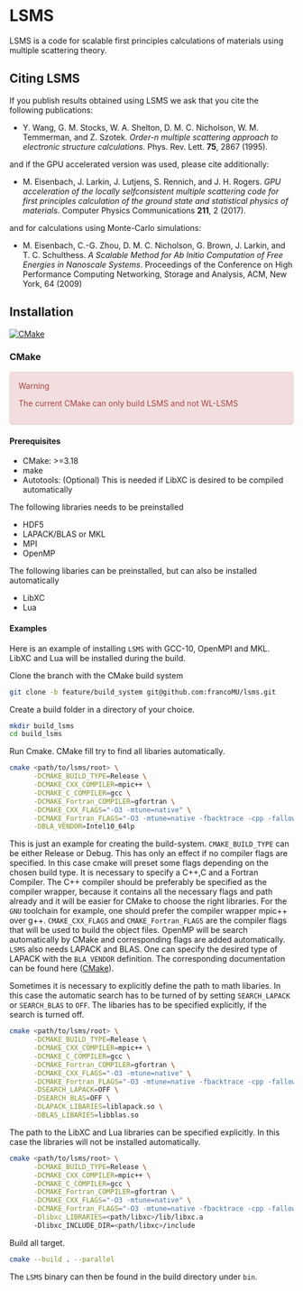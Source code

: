 # LSMS
LSMS is a code for scalable first principles calculations of materials using multiple scattering theory.

## Citing LSMS
If you publish results obtained using LSMS we ask that you cite the following publications:

* Y. Wang, G. M. Stocks, W. A. Shelton, D. M. C. Nicholson, W. M. Temmerman, and Z. Szotek. _Order-n multiple scattering approach to electronic structure calculations_. Phys. Rev. Lett. **75**, 2867 (1995).

and if the GPU accelerated version was used, please cite additionally:

* M. Eisenbach, J. Larkin, J. Lutjens, S. Rennich, and J. H. Rogers. _GPU acceleration of the locally selfconsistent multiple scattering code for first principles calculation of the ground state and statistical physics of materials_. Computer Physics Communications **211**, 2 (2017).

and for calculations using Monte-Carlo simulations:

* M. Eisenbach, C.-G. Zhou, D. M. C. Nicholson, G. Brown, J. Larkin, and T. C. Schulthess. _A Scalable Method for Ab Initio Computation of Free Energies in Nanoscale Systems_. Proceedings of the Conference on High Performance Computing Networking, Storage and Analysis, ACM, New York, 64 (2009)

## Installation

[![CMake](https://github.com/francoMU/lsms/actions/workflows/cmake.yml/badge.svg)](https://github.com/francoMU/lsms/actions/workflows/cmake.yml)

### CMake

<div style="padding: 15px; border: 1px solid transparent; border-color: transparent; margin-bottom: 20px; border-radius: 4px; color: #a94442; background-color: #f2dede; border-color: #ebccd1;">
Warning

The current CMake can only build LSMS and not WL-LSMS

</div>

#### Prerequisites

- CMake: >=3.18
- make
- Autotools: (Optional) This is needed if LibXC is desired to be compiled automatically

The following libraries needs to be preinstalled

- HDF5
- LAPACK/BLAS or MKL
- MPI
- OpenMP

The following libaries can be preinstalled, but can also be installed automatically

- LibXC
- Lua


#### Examples

Here is an example of installing `LSMS` with GCC-10, OpenMPI and MKL. LibXC and Lua will be installed during the build. 

Clone the branch with the CMake build system

```bash
git clone -b feature/build_system git@github.com:francoMU/lsms.git
```

Create a build folder in a directory of your choice.

```bash
mkdir build_lsms
cd build_lsms
```

Run Cmake. CMake fill try to find all libaries automatically.

```bash
cmake <path/to/lsms/root> \
      -DCMAKE_BUILD_TYPE=Release \
      -DCMAKE_CXX_COMPILER=mpic++ \
      -DCMAKE_C_COMPILER=gcc \
      -DCMAKE_Fortran_COMPILER=gfortran \
      -DCMAKE_CXX_FLAGS="-O3 -mtune=native" \
      -DCMAKE_Fortran_FLAGS="-O3 -mtune=native -fbacktrace -cpp -fallow-argument-mismatch" \
      -DBLA_VENDOR=Intel10_64lp
```

This is just an example for creating the build-system. `CMAKE_BUILD_TYPE` can be either Release or Debug. This has only an
effect if no compiler flags are specified. In this case cmake will preset some flags depending on the chosen 
build type. It is necessary to specify a C++,C and a Fortran Compiler. The C++ compiler should be preferably be specified
as the compiler wrapper, because it contains all the necessary flags and path already and it will be easier for CMake to choose the right
libraries. For the  `GNU` toolchain for example, one should prefer the compiler wrapper mpic++ over g++.
`CMAKE_CXX_FLAGS` and `CMAKE_Fortran_FLAGS` are the compiler flags that will be used to build the object files. 
OpenMP will be search automatically by CMake and corresponding flags are added automatically.
`LSMS` also needs LAPACK and BLAS. One can specify the desired type of LAPACK with the `BLA_VENDOR` definition. 
The corresponding documentation can be found here ([CMake](https://cmake.org/cmake/help/v3.18/module/FindLAPACK.html)).

Sometimes it is necessary to explicitly define the path to math libaries. In this case the automatic search has
to be turned of by setting `SEARCH_LAPACK` or `SEARCH_BLAS` to `OFF`. The libaries has to be specified explicitly, if 
the search is turned off.

```bash
cmake <path/to/lsms/root> \
      -DCMAKE_BUILD_TYPE=Release \
      -DCMAKE_CXX_COMPILER=mpic++ \
      -DCMAKE_C_COMPILER=gcc \
      -DCMAKE_Fortran_COMPILER=gfortran \
      -DCMAKE_CXX_FLAGS="-O3 -mtune=native" \
      -DCMAKE_Fortran_FLAGS="-O3 -mtune=native -fbacktrace -cpp -fallow-argument-mismatch" \
      -DSEARCH_LAPACK=OFF \
      -DSEARCH_BLAS=OFF \
      -DLAPACK_LIBARIES=liblapack.so \
      -DBLAS_LIBARIES=libblas.so
```

The path to the LibXC and Lua libraries can be specified explicitly. In this case the libraries will not be installed
automatically.

```bash
cmake <path/to/lsms/root> \
      -DCMAKE_BUILD_TYPE=Release \
      -DCMAKE_CXX_COMPILER=mpic++ \
      -DCMAKE_C_COMPILER=gcc \
      -DCMAKE_Fortran_COMPILER=gfortran \
      -DCMAKE_CXX_FLAGS="-O3 -mtune=native" \
      -DCMAKE_Fortran_FLAGS="-O3 -mtune=native -fbacktrace -cpp -fallow-argument-mismatch" \
      -Dlibxc_LIBRARIES=<path/libxc>/lib/libxc.a
      -Dlibxc_INCLUDE_DIR=<path/libxc>/include
```

Build all target.

```bash
cmake --build . --parallel
```

The `LSMS` binary can then be found in the build directory under ```bin```.
